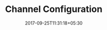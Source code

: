 ---
title: "Channel Configuration"
date: 2017-09-25T11:31:18+05:30
layout: channel-config
status: "In Process"
property: "Chalston Beach Resort"
url: /rates-availability/config/chalston-beach-resort/
slug: "chalston-beach-resort/"

mainmenu:
 config: true
 ratesavail: true


---